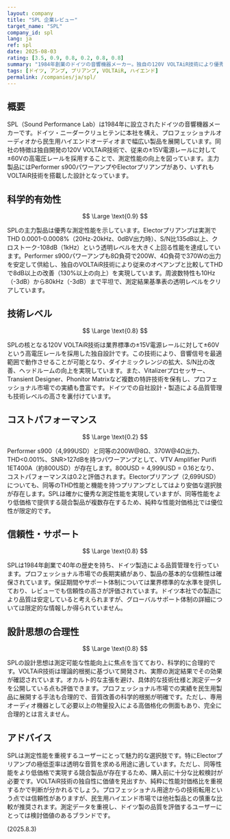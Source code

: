 ```yaml
---
layout: company
title: "SPL 企業レビュー"
target_name: "SPL"
company_id: spl
lang: ja
ref: spl
date: 2025-08-03
rating: [3.5, 0.9, 0.8, 0.2, 0.8, 0.8]
summary: "1984年創業のドイツの音響機器メーカー。独自の120V VOLTAiR技術により優秀な測定性能を実現するが、価格面では同等性能の製品と比較して割高感がある。"
tags: [ドイツ, アンプ, プリアンプ, VOLTAiR, ハイエンド]
permalink: /companies/ja/spl/
---
```


## 概要

SPL（Sound Performance Lab）は1984年に設立されたドイツの音響機器メーカーです。ドイツ・ニーダークリュヒテンに本社を構え、プロフェッショナルオーディオから民生用ハイエンドオーディオまで幅広い製品を展開しています。同社の特徴は独自開発の120V VOLTAiR技術で、従来の±15V電源レールに対して±60Vの高電圧レールを採用することで、測定性能の向上を図っています。主力製品にはPerformer s900パワーアンプやElectorプリアンプがあり、いずれもVOLTAiR技術を搭載した設計となっています。

## 科学的有効性

$$ \Large \text{0.9} $$

SPLの主力製品は優秀な測定性能を示しています。Electorプリアンプは実測でTHD 0.0001-0.0008%（20Hz-20kHz、0dBV出力時）、S/N比135dB以上、クロストーク-108dB（1kHz）という透明レベルを大きく上回る性能を達成しています。Performer s900パワーアンプも8Ω負荷で200W、4Ω負荷で370Wの出力を安定して供給し、独自のVOLTAiR技術により従来のオペアンプと比較してTHDで8dB以上の改善（130%以上の向上）を実現しています。周波数特性も10Hz（-3dB）から80kHz（-3dB）まで平坦で、測定結果基準表の透明レベルをクリアしています。

## 技術レベル

$$ \Large \text{0.8} $$

SPLの核となる120V VOLTAiR技術は業界標準の±15V電源レールに対して±60Vという高電圧レールを採用した独自設計です。この技術により、音響信号を最適範囲で動作させることが可能となり、ダイナミックレンジの拡大、S/N比の改善、ヘッドルームの向上を実現しています。また、Vitalizerプロセッサー、Transient Designer、Phonitor Matrixなど複数の特許技術を保有し、プロフェッショナル市場での実績も豊富です。ドイツでの自社設計・製造による品質管理も技術レベルの高さを裏付けています。

## コストパフォーマンス

$$ \Large \text{0.2} $$

Performer s900（4,999USD）と同等の200W@8Ω、370W@4Ω出力、THD<0.001%、SNR>127dBを持つパワーアンプとして、VTV Amplifier Purifi 1ET400A（約800USD）が存在します。800USD ÷ 4,999USD = 0.16となり、コストパフォーマンスは0.2と評価されます。Electorプリアンプ（2,699USD）についても、同等のTHD性能と機能を持つプリアンプとしてはより安価な選択肢が存在します。SPLは確かに優秀な測定性能を実現していますが、同等性能をより低価格で提供する競合製品が複数存在するため、純粋な性能対価格比では優位性が限定的です。

## 信頼性・サポート

$$ \Large \text{0.8} $$

SPLは1984年創業で40年の歴史を持ち、ドイツ製造による品質管理を行っています。プロフェッショナル市場での長期実績があり、製品の基本的な信頼性は確保されています。保証期間やサポート体制については業界標準的な水準を提供しており、レビューでも信頼性の高さが評価されています。ドイツ本社での製造により品質は安定していると考えられますが、グローバルサポート体制の詳細については限定的な情報しか得られていません。

## 設計思想の合理性

$$ \Large \text{0.8} $$

SPLの設計思想は測定可能な性能向上に焦点を当てており、科学的に合理的です。VOLTAiR技術は理論的根拠に基づいて開発され、実際の測定結果でその効果が確認されています。オカルト的な主張を避け、具体的な技術仕様と測定データを公開している点も評価できます。プロフェッショナル市場での実績を民生用製品に展開する手法も合理的で、音質改善の科学的根拠が明確です。ただし、専用オーディオ機器として必要以上の物量投入による高価格化の側面もあり、完全に合理的とは言えません。

## アドバイス

SPLは測定性能を重視するユーザーにとって魅力的な選択肢です。特にElectorプリアンプの極低歪率は透明な音質を求める用途に適しています。ただし、同等性能をより低価格で実現する競合製品が存在するため、購入前に十分な比較検討が必要です。VOLTAiR技術の独自性に価値を見出すか、純粋に性能対価格比を重視するかで判断が分かれるでしょう。プロフェッショナル用途からの技術転用という点では信頼性がありますが、民生用ハイエンド市場では他社製品との慎重な比較が推奨されます。測定データを重視し、ドイツ製の品質を評価するユーザーにとっては検討価値のあるブランドです。

(2025.8.3)
